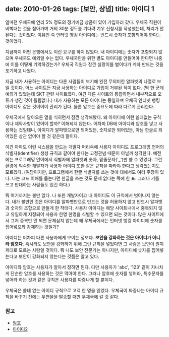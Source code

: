 date: 2010-01-26
tags: [보안, 상념]
title: 아이디 1
---
얼마전 우체국에 연리 5% 정도의 정기예금 상품이 있어 가입하러 갔다. 우체국 직원이 버벅대는 것을 참아가며 거의 30분 정도를 기다려 겨우 신청서를 작성했는데, 처리가 안된다는 것이었다. 이유인 즉 인터넷 뱅킹 아이디에는 반드시 숫자가 포함되어야 한다는 것이었다.
<!--more-->

지금까지 어떤 은행에서도 이런 요구를 하지 않았다. 내 아이디에는 숫자가 포함되지 않으며 우체국도 예외일 수는 없다. 우체국만을 위한 별도 아이디를 만들어야 한다면 나중에 이를 어떻게 기억하겠는가? 우체국 직원과 잠깐 실랑이를 벌이다가 계좌 만드는 것을 포기하고 나왔다.

지금 내가 사용하는 아이디는 다른 사람들이 보기에 완전 무의미한 알파벳의 나열로 보일 것이다. 어느 사이트든 지금 사용하는 아이디로 가입이 거부된 적이 없다. (딱 한 군데 예외가 있었는데 SKT 관련 사이트였다. 여긴 다른 사이트와 통합하면서 내부적으로 오류가 생긴 것이 틀림없다.) 내가 사용하는 모든 아이디는 동일하며 우체국 인터넷 뱅킹 아이디도 같은 것이어야 관리가 된다. 물론 암호는 중요도에 따라 다르게 관리한다.

우체국에서 달아오른 열을 식히면서 잠깐 생각해봤다. 왜 아이디에 이런 쓸데없는 규칙이나 제약사항이 있어야 할까? 이해되지 않는다. 어차피 DB에 아이디와 암호를 넣고 사용하는 것일테니, 아이디가 알파벳으로만 되어있든, 숫자로만 되어있든, 아님 한글로 되어있든 상관 없어야 할 것 같은데 말이다.

이건 아마도 이런 시스템을 만드는 개발자 머리속에 사용자 아이디도 프로그래밍 언어의 식별자(identifier) 생성 규칙과 같아야 한다는 고정관념 때문이 아닐까 생각한다. 예전에는 프로그래밍 언어에서 식별자에 알파벳과 숫자, 밑줄문자('_')만 쓸 수 있었다. 그런 환경에 익숙한 개발자가 사용자 아이디 또한 같은 규칙을 따라야 한다고 생각했는지도 모르겠다. (여담이지만, 프로그램에서 한글 식별자를 쓰는 것에 대해서도 여러 주장이 있다. 나는 코드 이해를 돕는다면 한글을 쓰는 것도 문제 없다는 쪽에 한 표. 그러나 기를 쓰고 반대하는 사람들도 있긴 하다.)

뭐 여기까지는 불만 없다. 나 또한 개발자이고 내 아이디도 이 규칙에서 벗어나지 않는다. 내가 불만인 것은 아이디를 알파벳만으로 만드는 것을 허용하지 않고 반드시 알파벳과 숫자의 조합으로 만들게 한 작태다. 사용자 아이디는 해당 사이트내에서 중복되지 않고 유일하게 지정되어 사용자 한명 한명을 식별할 수 있으면 되는 것이다. 많은 사이트에서 그저 중복만 안 되면 문제삼지 않는데 왜 우체국에서는 인터넷 뱅킹 아이디에 숫자를 집어넣으라 강제하는 것일가?

아이디는 어차피 다른 사용자에게 보이는 정보다. **보안을 강화하는 것은 아이디가 아니라 암호다.** 혹시라도 보안을 강화하기 위해 그런 규칙을 넣었다면 그 사람은 보안이 뭔지 제대로 모르는 사람일 것이다. 뭐 나도 보안 전문가는 아니지만, 아이디에 숫자를 집어넣는다고 보안이 강화되지 않는다는 것쯤은 알고 있다.

아이디와 암호는 사용자가 알아서 정하면 된다. 다만 사용자가 'abc', '123' 같이 지나치게 단순한 암호를 사용하는 것은 막아야 한다. 그러나 암호에 숫자를 넣어라, 특수문자를 넣어라 하는 것과 같은 규칙은 사용자를 짜증나게 할 뿐이다.

우체국은 쓸데 없는 아이디 규칙으로 고객 한 명을 잃었다. 우체국이 짜증나는 아이디 규칙을 바꾸기 전에는 우편물을 발송할 때만 우체국에 갈 것 같다.

### 참고
* [암호](/2009/password/)
* [아이디2](/2010/id-2/)

